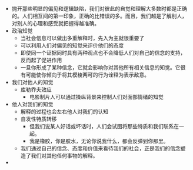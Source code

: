 - 抛开那些明显的偏见和逻辑缺陷，我们对彼此的自觉和理解大多数时都是正确的。人们相互间的第一印象，正确的比错误的多。而且，我们越是了解别人，对别人的心理和感受就把握得越准确。
- 政治知觉
	- 当社会信息可以做出多重解释时，先入为主就很重要了
	- 可以利用人们对偏见的知觉来评价他们的态度
	- 即使同一个证据同时具有两种观点也不会降低人们对自己的信念的支持，反而起了促进作用
	- 一旦你形成了某种信念，它就会影响你对其他所有相关信息的知觉。它很有可能使你倾向于将其模棱两可的行为诠释为表示敌意。
- 我们对他人的知觉
	- 库勒乔夫效应
		- 电影制片人可以通过操纵背景来控制人们对面部情绪的知觉
- 他人对我们的知觉
	- 解释的过程也会左右他人对我们的认知
	- 自发性特质转移
		- 但我们说某人好话或坏话时，人们会试图将那些特质和我们联系在一起。
		- 我是橡胶，你是胶水，无论你说我什么，都会反弹到你那里。
	- 我们通过自己的信念、态度和价值来看待我们的社会，正是我们的信念塑造了我们对其他任何事物的解释。
-